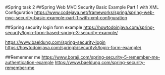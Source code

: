 #Spring task 2
##Spring Web MVC Security Basic Example Part 1 with XML Configuration
https://www.codejava.net/frameworks/spring/spring-web-mvc-security-basic-example-part-1-with-xml-configuration

##Spring security login form example
https://howtodoinjava.com/spring-security/login-form-based-spring-3-security-example/

https://www.baeldung.com/spring-security-login
https://howtodoinjava.com/spring5/security5/login-form-example/


##Rememner me
https://www.boraji.com/spring-security-5-remember-me-authentication-example
https://www.baeldung.com/spring-security-remember-me